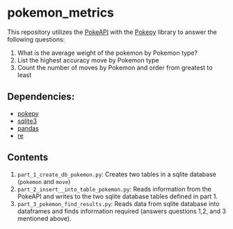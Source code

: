 # pokemon_metrics

This repository utilizes the [PokeAPI](https://pokeapi.co/docs/v2.html#info) with the [Pokepy]((https://pokeapi.github.io/pokepy/)) library to answer the following questions:

1. What is the average weight of the pokemon by Pokemon type?
2. List the highest accuracy move by Pokemon type
3. Count the number of moves by Pokemon and order from greatest to least 

## Dependencies:
- [pokepy](https://pokeapi.github.io/pokepy/)
- [sqlite3](https://docs.python.org/2/library/sqlite3.html)
- [pandas](https://pandas.pydata.org/)
- [re](https://docs.python.org/3/library/re.html)

## Contents
1. `part_1_create_db_pokemon.py`: Creates two tables in a sqlite database (`pokemon` and `move`)
2. `part_2_insert__into_table_pokemon.py`: Reads information from the PokeAPI and writes to the two sqlite database tables defined in part 1.
3. `part_3_pokemon_find_results.py`: Reads data from sqlite database into dataframes and finds information required (answers questions 1,2, and 3 mentioned above).